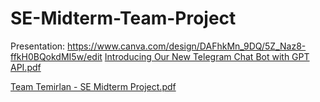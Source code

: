 # SE-Midterm-Team-Project
Presentation: https://www.canva.com/design/DAFhkMn_9DQ/5Z_Naz8-ffkH0BQokdMI5w/edit [Introducing Our New Telegram Chat Bot with GPT API.pdf](https://github.com/Risimon/SE-Midterm-Team-Project/files/11361542/Introducing.Our.New.Telegram.Chat.Bot.with.GPT.API.pdf)


[Team Temirlan - SE Midterm Project.pdf](https://github.com/Risimon/SE-Midterm-Team-Project/files/11361533/Team.Temirlan.-.SE.Midterm.Project.pdf)

